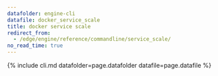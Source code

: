 ```yaml
---
datafolder: engine-cli
datafile: docker_service_scale
title: docker service scale
redirect_from:
  - /edge/engine/reference/commandline/service_scale/
no_read_time: true
---
```

<!--
Sorry, but the contents of this page are automatically generated from
Docker's source code. If you want to suggest a change to the text that appears
here, you'll need to find the string by searching this repo:

https://github.com/docker/cli
-->

{% include cli.md datafolder=page.datafolder datafile=page.datafile %}
